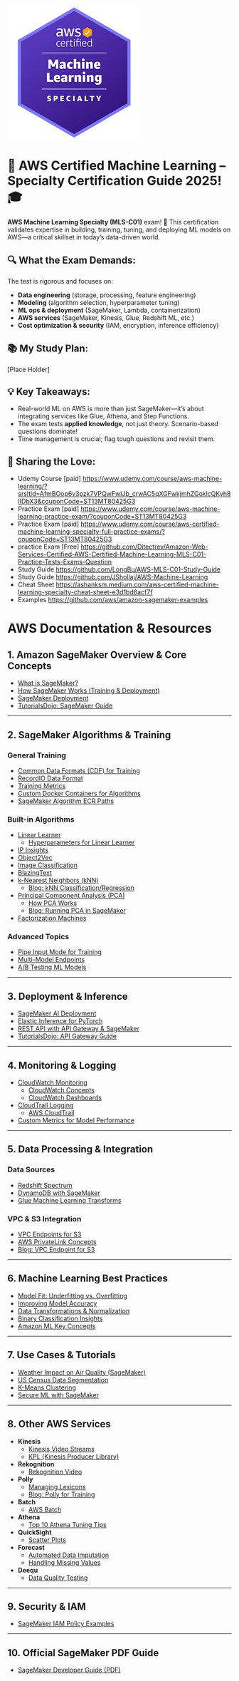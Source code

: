  ![](/AWS-Certified-Machine-Learning-Specialty_badge.e5d66b56552bbf046f905bacaecef6dad0ae7180.png) 

# 🚀 AWS Certified Machine Learning – Specialty Certification Guide 2025! 🎓  

**AWS Machine Learning Specialty (MLS-C01)** exam! 🎉 This certification validates expertise in building, training, tuning, and deploying ML models on AWS—a critical skillset in today’s data-driven world.  

## 🔍 What the Exam Demands:  
The test is rigorous and focuses on:  
- **Data engineering** (storage, processing, feature engineering)  
- **Modeling** (algorithm selection, hyperparameter tuning)  
- **ML ops & deployment** (SageMaker, Lambda, containerization)  
- **AWS services** (SageMaker, Kinesis, Glue, Redshift ML, etc.)  
- **Cost optimization & security** (IAM, encryption, inference efficiency)  

## 📚 My Study Plan:  
[Place Holder]

## 💡 Key Takeaways:  
- Real-world ML on AWS is more than just SageMaker—it’s about integrating services like Glue, Athena, and Step Functions.  
- The exam tests **applied knowledge**, not just theory. Scenario-based questions dominate!  
- Time management is crucial; flag tough questions and revisit them.  

## 📂 Sharing the Love:  
- Udemy Course [paid] https://www.udemy.com/course/aws-machine-learning/?srsltid=AfmBOop6v3pzk7VPQwFwIJb_crwAC5qXGFwkjmhZGoklcQKyh8IIDbX3&couponCode=ST13MT80425G3
- Practice Exam [paid] https://www.udemy.com/course/aws-machine-learning-practice-exam/?couponCode=ST13MT80425G3
- Practice Exam [paid] https://www.udemy.com/course/aws-certified-machine-learning-specialty-full-practice-exams/?couponCode=ST13MT80425G3
- practice Exam [Free] https://github.com/Ditectrev/Amazon-Web-Services-Certified-AWS-Certified-Machine-Learning-MLS-C01-Practice-Tests-Exams-Question
- Study Guide https://github.com/LongBu/AWS-MLS-C01-Study-Guide
- Study Guide https://github.com/JShollaj/AWS-Machine-Learning
- Cheat Sheet https://ashanksm.medium.com/aws-certified-machine-learning-specialty-cheat-sheet-e3d1bd6acf7f
- Examples https://github.com/aws/amazon-sagemaker-examples


# AWS Documentation & Resources

## 1. **Amazon SageMaker Overview & Core Concepts**
- [What is SageMaker?](https://docs.aws.amazon.com/sagemaker/latest/dg/whatis.html)
- [How SageMaker Works (Training & Deployment)](https://docs.aws.amazon.com/sagemaker/latest/dg/how-it-works-training.html)
- [SageMaker Deployment](https://docs.aws.amazon.com/sagemaker/latest/dg/how-it-works-deployment.html)
- [TutorialsDojo: SageMaker Guide](https://tutorialsdojo.com/amazon-sagemaker/)

---

## 2. **SageMaker Algorithms & Training**
### **General Training**
- [Common Data Formats (CDF) for Training](https://docs.aws.amazon.com/sagemaker/latest/dg/cdf-training.html)  
- [RecordIO Data Format](https://docs.aws.amazon.com/sagemaker/latest/dg/cdf-training.html#cdf-recordio-format)  
- [Training Metrics](https://docs.aws.amazon.com/sagemaker/latest/dg/training-metrics.html)  
- [Custom Docker Containers for Algorithms](https://docs.aws.amazon.com/sagemaker/latest/dg/your-algorithms-training-algo-dockerfile.html)  
- [SageMaker Algorithm ECR Paths](https://docs.aws.amazon.com/sagemaker/latest/dg-ecr-paths/sagemaker-algo-docker-registry-paths.html)  

### **Built-in Algorithms**
- [Linear Learner](https://docs.aws.amazon.com/sagemaker/latest/dg/linear-learner.html)  
  - [Hyperparameters for Linear Learner](https://docs.aws.amazon.com/sagemaker/latest/dg/ll_hyperparameters.html)  
- [IP Insights](https://docs.aws.amazon.com/sagemaker/latest/dg/ip-insights.html)  
- [Object2Vec](https://docs.aws.amazon.com/sagemaker/latest/dg/object2vec.html)  
- [Image Classification](https://docs.aws.amazon.com/sagemaker/latest/dg/image-classification.html)  
- [BlazingText](https://docs.aws.amazon.com/sagemaker/latest/dg/blazingtext.html)  
- [k-Nearest Neighbors (kNN)](https://docs.aws.amazon.com/sagemaker/latest/dg/kNN_how-it-works.html)  
  - [Blog: kNN Classification/Regression](https://aws.amazon.com/blogs/machine-learning/amazon-sagemaker-supports-knn-classification-and-regression/)  
- [Principal Component Analysis (PCA)](https://docs.aws.amazon.com/sagemaker/latest/dg/pca.html)  
  - [How PCA Works](https://docs.aws.amazon.com/sagemaker/latest/dg/how-pca-works.html)  
  - [Blog: Running PCA in SageMaker](https://aws.amazon.com/blogs/machine-learning/running-principal-component-analysis-in-amazon-sagemaker/)  
- [Factorization Machines](https://docs.aws.amazon.com/sagemaker/latest/dg/fact-machines.html#fm-inputoutput)  

### **Advanced Topics**
- [Pipe Input Mode for Training](https://aws.amazon.com/blogs/machine-learning/using-pipe-input-mode-for-amazon-sagemaker-algorithms/)  
- [Multi-Model Endpoints](https://docs.aws.amazon.com/sagemaker/latest/dg/multi-model-endpoints.html)  
- [A/B Testing ML Models](https://aws.amazon.com/blogs/machine-learning/a-b-testing-ml-models-in-production-using-amazon-sagemaker/)  

---

## 3. **Deployment & Inference**
- [SageMaker AI Deployment](https://aws.amazon.com/sagemaker-ai/deploy/)  
- [Elastic Inference for PyTorch](https://aws.amazon.com/blogs/machine-learning/reduce-ml-inference-costs-on-amazon-sagemaker-for-pytorch-models-using-amazon-elastic-inference/)  
- [REST API with API Gateway & SageMaker](https://aws.amazon.com/blogs/machine-learning/creating-a-machine-learning-powered-rest-api-with-amazon-api-gateway-mapping-templates-and-amazon-sagemaker/)  
- [TutorialsDojo: API Gateway Guide](https://tutorialsdojo.com/amazon-api-gateway/)  

---

## 4. **Monitoring & Logging**
- [CloudWatch Monitoring](https://docs.aws.amazon.com/sagemaker/latest/dg/monitoring-cloudwatch.html)  
  - [CloudWatch Concepts](https://docs.aws.amazon.com/AmazonCloudWatch/latest/monitoring/cloudwatch_concepts.html)  
  - [CloudWatch Dashboards](https://docs.aws.amazon.com/AmazonCloudWatch/latest/monitoring/CloudWatch_Dashboards.html)  
- [CloudTrail Logging](https://docs.aws.amazon.com/sagemaker/latest/dg/logging-using-cloudtrail.html)  
  - [AWS CloudTrail](https://aws.amazon.com/cloudtrail/)  
- [Custom Metrics for Model Performance](https://aws.amazon.com/blogs/machine-learning/use-amazon-cloudwatch-custom-metrics-for-real-time-monitoring-of-amazon-sagemaker-model-performance/)  

---

## 5. **Data Processing & Integration**
### **Data Sources**
- [Redshift Spectrum](https://docs.aws.amazon.com/redshift/latest/dg/c-using-spectrum.html)  
- [DynamoDB with SageMaker](https://aws.amazon.com/blogs/big-data/analyze-data-in-amazon-dynamodb-using-amazon-sagemaker-for-real-time-prediction/)  
- [Glue Machine Learning Transforms](https://docs.aws.amazon.com/glue/latest/dg/machine-learning.html)  

### **VPC & S3 Integration**
- [VPC Endpoints for S3](https://docs.aws.amazon.com/glue/latest/dg/vpc-endpoints-s3.html)  
- [AWS PrivateLink Concepts](https://docs.aws.amazon.com/vpc/latest/privatelink/concepts.html)  
- [Blog: VPC Endpoint for S3](https://aws.amazon.com/blogs/aws/new-vpc-endpoint-for-amazon-s3/)  

---

## 6. **Machine Learning Best Practices**
- [Model Fit: Underfitting vs. Overfitting](https://docs.aws.amazon.com/machine-learning/latest/dg/model-fit-underfitting-vs-overfitting.html)  
- [Improving Model Accuracy](https://docs.aws.amazon.com/machine-learning/latest/dg/improving-model-accuracy.html)  
- [Data Transformations & Normalization](https://docs.aws.amazon.com/machine-learning/latest/dg/data-transformations-reference.html#normalization-transformation)  
- [Binary Classification Insights](https://docs.aws.amazon.com/machine-learning/latest/dg/binary-model-insights.html)  
- [Amazon ML Key Concepts](https://docs.aws.amazon.com/machine-learning/latest/dg/amazon-machine-learning-key-concepts.html)  

---

## 7. **Use Cases & Tutorials**
- [Weather Impact on Air Quality (SageMaker)](https://aws.amazon.com/blogs/machine-learning/build-a-model-to-predict-the-impact-of-weather-on-urban-air-quality-using-amazon-sagemaker/)  
- [US Census Data Segmentation](https://aws.amazon.com/blogs/machine-learning/analyze-us-census-data-for-population-segmentation-using-amazon-sagemaker/)  
- [K-Means Clustering](https://aws.amazon.com/blogs/machine-learning/k-means-clustering-with-amazon-sagemaker/)  
- [Secure ML with SageMaker](https://aws.amazon.com/blogs/machine-learning/millennium-management-secure-machine-learning-using-amazon-sagemaker/)  

---

## 8. **Other AWS Services**
- **Kinesis**  
  - [Kinesis Video Streams](https://docs.aws.amazon.com/kinesisvideostreams/latest/dg/what-is-kinesis-video.html)  
  - [KPL (Kinesis Producer Library)](https://docs.aws.amazon.com/streams/latest/dev/developing-producers-with-kpl.html#developing-producers-with-kpl-advantage)  
- **Rekognition**  
  - [Rekognition Video](https://aws.amazon.com/blogs/aws/launch-welcoming-amazon-rekognition-video-service/)  
- **Polly**  
  - [Managing Lexicons](https://docs.aws.amazon.com/polly/latest/dg/managing-lexicons.html)  
  - [Blog: Polly for Training](https://aws.amazon.com/blogs/machine-learning/create-accessible-training-with-initiafy-and-amazon-polly/)  
- **Batch**  
  - [AWS Batch](https://aws.amazon.com/batch/)  
- **Athena**  
  - [Top 10 Athena Tuning Tips](https://aws.amazon.com/blogs/big-data/top-10-performance-tuning-tips-for-amazon-athena/)  
- **QuickSight**  
  - [Scatter Plots](https://docs.aws.amazon.com/quicksight/latest/user/scatter-plot.html)  
- **Forecast**  
  - [Automated Data Imputation](https://aws.amazon.com/about-aws/whats-new/2020/05/amazon-forecast-now-supports-new-automated-data-imputation-options/)  
  - [Handling Missing Values](https://aws.amazon.com/blogs/machine-learning/managing-missing-values-in-your-target-and-related-datasets-with-automated-imputation-support-in-amazon-forecast/)  
- **Deequ**  
  - [Data Quality Testing](https://aws.amazon.com/blogs/big-data/test-data-quality-at-scale-with-deequ/)  

---

## 9. **Security & IAM**
- [SageMaker IAM Policy Examples](https://docs.aws.amazon.com/sagemaker/latest/dg/security_iam_id-based-policy-examples.html)  

---

## 10. **Official SageMaker PDF Guide**
- [SageMaker Developer Guide (PDF)](https://docs.aws.amazon.com/pdfs/sagemaker/latest/dg/sagemaker-dg.pdf)  
